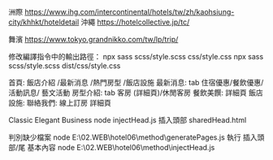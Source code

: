 洲際
https://www.ihg.com/intercontinental/hotels/tw/zh/kaohsiung-city/khhkt/hoteldetail
沖繩
https://hotelcollective.jp/tc/ 

舞濱
https://www.tokyo.grandnikko.com/tw/lp/trip/

修改編譯指令中的輸出路徑：
npx sass scss/style.scss css/style.css
npx sass scss/style.scss dist/css/style.css

首頁: 飯店介紹 /最新消息 /熱門房型 /飯店設施
最新消息: tab 住宿優惠/餐飲優惠/活動訊息/ 藝文活動
房型介紹: tab 客房 (詳細頁)/休閒客房
餐飲美饌: 詳細頁
飯店設施: 
聯絡我們:
線上訂房
詳細頁

Classic Elegant Business
node injectHead.js 插入頭部 sharedHead.html

判別缺少檔案
node E:\02.WEB\hotel06\method\generatePages.js
執行 插入頭部/尾 基本內容
node E:\02.WEB\hotel06\method\injectHead.js

